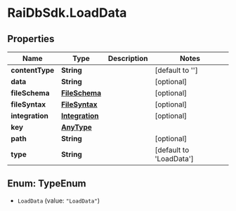 # RaiDbSdk.LoadData

## Properties

Name | Type | Description | Notes
------------ | ------------- | ------------- | -------------
**contentType** | **String** |  | [default to &#39;&#39;]
**data** | **String** |  | [optional] 
**fileSchema** | [**FileSchema**](FileSchema.md) |  | [optional] 
**fileSyntax** | [**FileSyntax**](FileSyntax.md) |  | [optional] 
**integration** | [**Integration**](Integration.md) |  | [optional] 
**key** | [**AnyType**](.md) |  | 
**path** | **String** |  | [optional] 
**type** | **String** |  | [default to &#39;LoadData&#39;]



## Enum: TypeEnum


* `LoadData` (value: `"LoadData"`)




